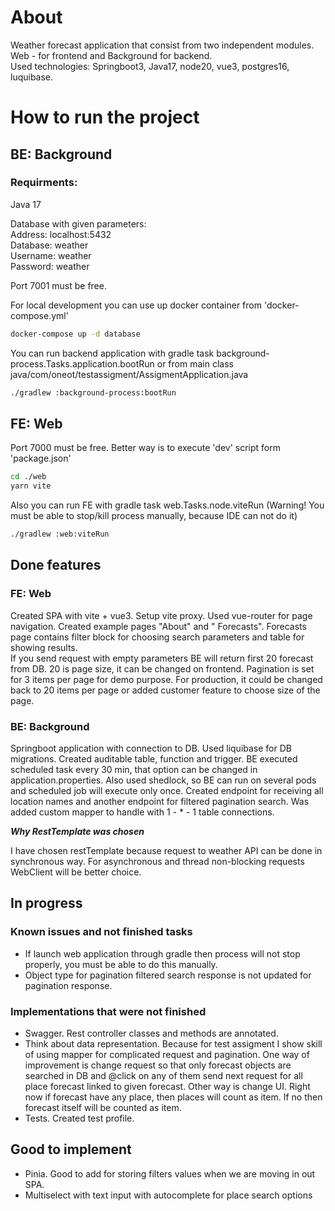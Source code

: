 # About

Weather forecast application that consist from two independent modules. Web - for frontend and Background for backend.  
Used technologies: Springboot3, Java17, node20, vue3, postgres16, luquibase.

# How to run the project

## BE: Background

### Requirments:

Java 17

Database with given parameters:  
Address: localhost:5432  
Database: weather  
Username: weather   
Password: weather

Port 7001 must be free.

For local development you can use up docker container from 'docker-compose.yml'

```bash
docker-compose up -d database
```

You can run backend application with gradle task background-process.Tasks.application.bootRun or from main class
java/com/oneot/testassigment/AssigmentApplication.java

```bash
./gradlew :background-process:bootRun
```

## FE: Web

Port 7000 must be free.
Better way is to execute 'dev' script form 'package.json'

```bash
cd ./web
yarn vite
```

Also you can run FE with gradle task web.Tasks.node.viteRun (Warning! You must be able to stop/kill process manually,
because IDE can not do it)
```bash
./gradlew :web:viteRun
```

## Done features

### FE: Web

Created SPA with vite + vue3. Setup vite proxy. Used vue-router for page navigation. Created example pages "About" and "
Forecasts". Forecasts page contains filter block for choosing search parameters and table for showing results.  
If you send request with empty parameters BE will return first 20 forecast from DB. 20 is page size, it can be changed
on frontend. Pagination is set for 3 items per page for demo purpose. For production, it could be changed back to 20
items per page or added customer feature to choose size of the page.

### BE: Background

Springboot application with connection to DB. Used liquibase for DB migrations. Created auditable table, function and
trigger. BE executed scheduled task every 30 min, that option can be changed in application.properties. Also used
shedlock, so BE can run on several pods and scheduled job will execute only once. Created endpoint for receiving all
location names and another endpoint for filtered pagination search. Was added custom mapper to handle with 1 - * - 1
table connections.

**_Why RestTemplate was chosen_**

I have chosen restTemplate because request to weather API can be done in synchronous way. For asynchronous and thread
non-blocking requests WebClient will be better choice.

## In progress

### Known issues and not finished tasks

- If launch web application through gradle then process will not stop properly, you must be able to do this manually.
- Object type for pagination filtered search response is not updated for pagination response.

### Implementations that were not finished

- Swagger. Rest controller classes and methods are annotated.
- Think about data representation. Because for test assigment I show skill of using mapper for complicated request and
  pagination. One way of improvement is change request so that only forecast objects are searched in DB and @click on
  any of them send next request for all place forecast linked to given forecast. Other way is change UI. Right now if
  forecast have any place, then places will count as item. If no then forecast itself will be counted as item.
- Tests. Created test profile.

## Good to implement

- Pinia. Good to add for storing filters values when we are moving in out SPA.
- Multiselect with text input with autocomplete for place search options 